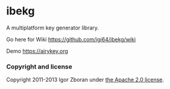 ibekg
=====

A multiplatform key generator library.

Go here for Wiki
https://github.com/igi64/ibekg/wiki

Demo
https://airykey.org

### Copyright and license

Copyright 2011-2013 Igor Zboran under [the Apache 2.0 license](LICENSE).